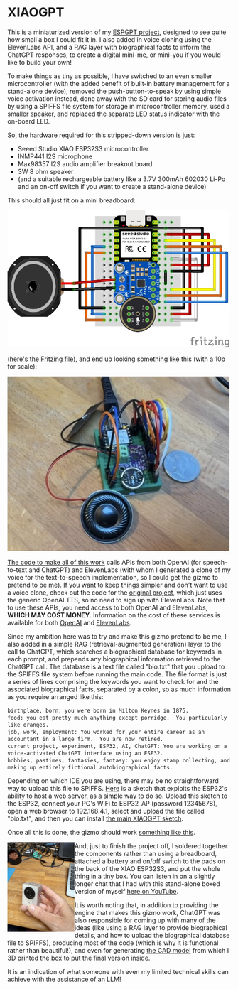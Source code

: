 # XIAOGPT
This is a miniaturized version of my <A href=https://github.com/astromikemerri/ESPGPT>ESPGPT project</a>, designed to see quite how small a box I could fit it in.  I also added in voice cloning using the ElevenLabs API, and a RAG layer with biographical facts to inform the ChatGPT responses, to create a digital mini-me, or mini-you if you would like to build your own!

To make things as tiny as possible, I have switched to an even smaller microcontroller (with the added benefit of built-in battery management for a stand-alone device), removed the push-button-to-speak by using simple voice activation instead, done away with the SD card for storing audio files by using a SPIFFS file system for storage in microcontroller memory, used a smaller speaker, and replaced the separate LED status indicator with the on-board LED.

So, the hardware required for this stripped-down version is just:
<ul>
  <li> Seeed Studio XIAO ESP32S3 microcontroller</li>
  <li> INMP441 I2S microphone</li>
  <li> Max98357 I2S audio amplifier breakout board</li>
  <li> 3W 8 ohm speaker</li>
  <li> (and a suitable rechargeable battery like a 3.7V 300mAh 602030 Li-Po and an on-off switch if you want to create a stand-alone device) </li>
</ul>
This should all just fit on a mini breadboard:
<p></p>
<img src=XIAOGPTfritzing.jpg width=500>

(<A href=XIAOGPT.fzz>here's the Fritzing file</A>), and end up looking something like this (with a 10p for scale):

<img src="XIAOGPTimage.jpeg" width=500>

<A HREF=XIAOGPTdist.ino>The code to make all of this work</a> calls APIs from both OpenAI (for speech-to-text and ChatGPT) and ElevenLabs (with whom I generated a clone of my voice for the text-to-speech implementation, so I could get the gizmo to pretend to be me).  If you want to keep things simpler and don't want to use a voice clone, check out the code for the <A href=https://github.com/astromikemerri/ESPGPT>original project</a>, which just uses the generic OpenAI TTS, so no need to sign up with ElevenLabs. Note that to use these APIs, you need access to both OpenAI and ElevenLabs, <b>WHICH MAY COST MONEY</b>.  Information on the cost of these services is available for both <A href=https://openai.com/api/pricing/>OpenAI</a> and <a href=https://elevenlabs.io/pricing>ElevenLabs</a>.

Since my ambition here was to try and make this gizmo pretend to be me, I also added in a simple RAG (retrieval-augmented generation) layer to the call to ChatGPT, which searches a biographical database for keywords in each prompt, and prepends any biographical information retrieved to the ChatGPT call.  The database is a text file called "bio.txt" that you upload to the SPIFFS file system before running the main code.  The file format is just a series of lines comprising the keywords you want to check for and the associated biographical facts, separated by a colon, so as much information as you require arranged like this:

```
birthplace, born: you were born in Milton Keynes in 1875.
food: you eat pretty much anything except porridge.  You particularly like oranges.
job, work, employment: You worked for your entire career as an accountant in a large firm.  You are now retired.
current project, experiment, ESP32, AI, ChatGPT: You are working on a voice-activated ChatGPT interface using an ESP32.
hobbies, pastimes, fantasies, fantasy: you enjoy stamp collecting, and making up entirely fictional autobiographical facts.
```

Depending on which IDE you are using, there may be no straightforward way to upload this file to SPIFFS.  <A href=UploadBio.ino>Here</a> is a sketch that exploits the ESP32's ability to host a web server, as a simple way to do so.  Upload this sketch to the ESP32, connect your PC's WiFi to ESP32_AP (password 12345678), open a web browser to 192.168.4.1, select and upload the file called "bio.txt", and then you can install <A HREF=XIAOGPTdist.ino>the main XIAOGPT sketch</A>.

Once all this is done, the gizmo should work <A HREF=XIAOGPT.mov>something like this</a>. 

<img src=XIAOGPTbox.jpeg align=left width=30%>

And, just to finish the project off, I soldered together the components rather than using a breadboard, attached a battery and on/off switch to the pads on the back of the XIAO ESP32S3, and put the whole thing in a tiny box.  You can listen in on a slightly longer chat that I had with this stand-alone boxed version of myself <A HREF=https://youtu.be/_BVf_5BmFiE>here on YouTube</A>.

It is worth noting that, in addition to providing the engine that makes this gizmo work, ChatGPT was also responsible for coming up with many of the ideas (like using a RAG layer to provide biographical details, and how to upload the biographical database file to SPIFFS), producing most of the code (which is why it is functional rather than beautiful!), and even for generating <A href=XIAOGPT.stl>the CAD  model</a> from which I 3D printed the box to put the final version inside.

It is an indication of what someone with even my limited technical skills can achieve with the assistance of an LLM!
